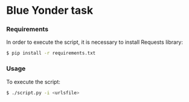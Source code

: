 # Blue Yonder task
### Requirements ###

In order to execute the script, it is necessary to install Requests library:
```bash
$ pip install -r requirements.txt
```

### Usage ###
To execute the script:

```bash
$ ./script.py -i <urlsfile>
```


